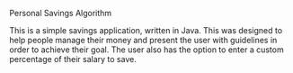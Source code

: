 Personal Savings Algorithm

This is a simple savings application, written in Java. This was designed to help people
manage their money and present the user with guidelines in order to achieve their goal.
The user also has the option to enter a custom percentage of their salary to save.


